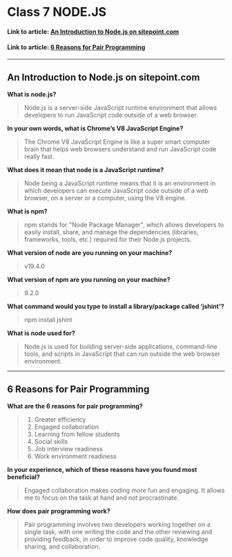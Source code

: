 # Class 7 NODE.JS

#### Link to article: [An Introduction to Node.js on sitepoint.com](https://www.sitepoint.com/an-introduction-to-node-js/)
#### Link to article: [6 Reasons for Pair Programming](https://www.codefellows.org/blog/6-reasons-for-pair-programming/)

> 

***

## An Introduction to Node.js on sitepoint.com

**What is node.js?**
> Node.js is a server-side JavaScript runtime environment that allows developers to run JavaScript code outside of a web browser.

**In your own words, what is Chrome’s V8 JavaScript Engine?**
> The Chrome V8 JavaScript Engine is like a super smart computer brain that helps web browsers understand and run JavaScript code really fast.

**What does it mean that node is a JavaScript runtime?**
> Node being a JavaScript runtime means that it is an environment in which developers can execute JavaScript code outside of a web browser, on a server or a computer, using the V8 engine.

**What is npm?**
> npm stands for "Node Package Manager", which allows developers to easily install, share, and manage the dependencies (libraries, frameworks, tools, etc.) required for their Node.js projects.

**What version of node are you running on your machine?**
> v19.4.0

**What version of npm are you running on your machine?**
> 9.2.0

**What command would you type to install a library/package called ‘jshint’?**
> npm install jshint

**What is node used for?**
> Node.js is used for building server-side applications, command-line tools, and scripts in JavaScript that can run outside the web browser environment.


***

## 6 Reasons for Pair Programming

**What are the 6 reasons for pair programming?**
>
> 1. Greater efficiency
> 2. Engaged collaboration
> 3. Learning from fellow students
> 4. Social skills
> 5. Job interview readiness
> 6. Work environment readiness

**In your experience, which of these reasons have you found most beneficial?**
> Engaged collaboration makes coding more fun and engaging.  It allows me to focus on the task at hand and not procrastinate. 

**How does pair programming work?**
> Pair programming involves two developers working together on a single task, with one writing the code and the other reviewing and providing feedback, in order to improve code quality, knowledge sharing, and collaboration.
